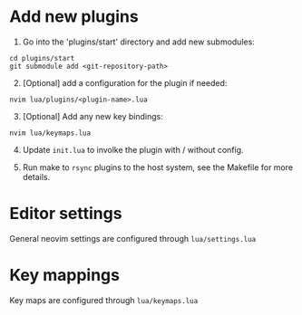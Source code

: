 # Add new plugins

1. Go into the 'plugins/start' directory and add new submodules:
```
cd plugins/start
git submodule add <git-repository-path>
```

2. [Optional] add a configuration for the plugin if needed:
```
nvim lua/plugins/<plugin-name>.lua
```
3. [Optional] Add any new key bindings:
```
nvim lua/keymaps.lua
```

4. Update `init.lua` to involke the plugin with / without config.

5. Run make to `rsync` plugins to the host system, see the Makefile for more details.


# Editor settings

General neovim settings are configured through `lua/settings.lua`


# Key mappings

Key maps are configured through `lua/keymaps.lua`
